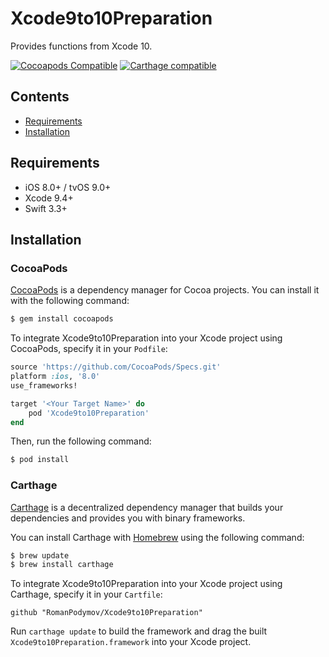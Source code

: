 # Xcode9to10Preparation

Provides functions from Xcode 10.

[![Cocoapods Compatible](https://img.shields.io/cocoapods/v/Xcode9to10Preparation.svg)](https://cocoapods.org/pods/Xcode9to10Preparation)
[![Carthage compatible](https://img.shields.io/badge/Carthage-compatible-4BC51D.svg?style=flat)](https://github.com/RomanPodymov/Xcode9to10Preparation)

## Contents

- [Requirements](#requirements)
- [Installation](#installation)

## Requirements

- iOS 8.0+ / tvOS 9.0+
- Xcode 9.4+
- Swift 3.3+

## Installation

### CocoaPods

[CocoaPods](http://cocoapods.org) is a dependency manager for Cocoa projects. You can install it with the following command:

```bash
$ gem install cocoapods
```

To integrate Xcode9to10Preparation into your Xcode project using CocoaPods, specify it in your `Podfile`:

```ruby
source 'https://github.com/CocoaPods/Specs.git'
platform :ios, '8.0'
use_frameworks!

target '<Your Target Name>' do
    pod 'Xcode9to10Preparation'
end
```

Then, run the following command:

```bash
$ pod install
```

### Carthage

[Carthage](https://github.com/Carthage/Carthage) is a decentralized dependency manager that builds your dependencies and provides you with binary frameworks.

You can install Carthage with [Homebrew](http://brew.sh/) using the following command:

```bash
$ brew update
$ brew install carthage
```

To integrate Xcode9to10Preparation into your Xcode project using Carthage, specify it in your `Cartfile`:

```ogdl
github "RomanPodymov/Xcode9to10Preparation"
```

Run `carthage update` to build the framework and drag the built `Xcode9to10Preparation.framework` into your Xcode project.
